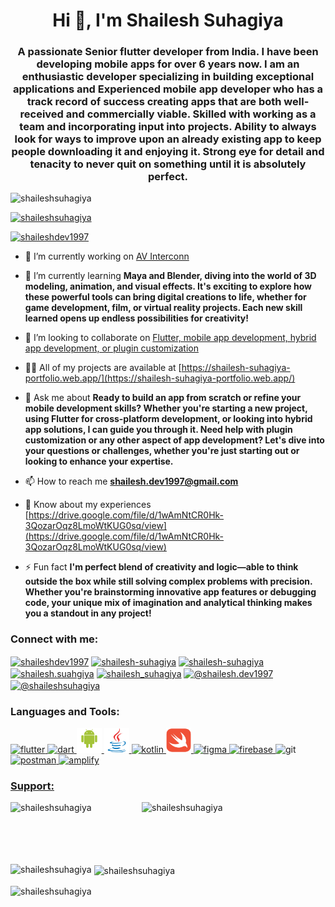 <h1 align="center">Hi 👋, I'm Shailesh Suhagiya</h1>
<h3 align="center">A passionate Senior flutter developer from India. I have been developing mobile apps for over 6 years now. I am an enthusiastic developer specializing in building exceptional applications and Experienced mobile app developer who has a track record of success creating apps that are both well-received and commercially viable. Skilled with working as a team and incorporating input into projects. Ability to always look for ways to improve upon an already existing app to keep people downloading it and enjoying it. Strong eye for detail and tenacity to never quit on something until it is absolutely perfect.</h3>

<p align="left"> <img src="https://komarev.com/ghpvc/?username=shaileshsuhagiya&label=Profile%20views&color=0e75b6&style=flat" alt="shaileshsuhagiya" /> </p>

<p align="left"> <a href="https://github.com/ryo-ma/github-profile-trophy"><img src="https://github-profile-trophy.vercel.app/?username=shaileshsuhagiya" alt="shaileshsuhagiya" /></a> </p>

<p align="left"> <a href="https://twitter.com/shaileshdev1997" target="blank"><img src="https://img.shields.io/twitter/follow/shaileshdev1997?logo=twitter&style=for-the-badge" alt="shaileshdev1997" /></a> </p>

- 🔭 I’m currently working on [AV Interconn](https://apps.apple.com/app/interconn-by-adroit-vantage/id6449159643)

- 🌱 I’m currently learning **Maya and Blender, diving into the world of 3D modeling, animation, and visual effects. It's exciting to explore how these powerful tools can bring digital creations to life, whether for game development, film, or virtual reality projects. Each new skill learned opens up endless possibilities for creativity!**

- 👯 I’m looking to collaborate on [Flutter, mobile app development, hybrid app development, or plugin customization](https://shailesh-suhagiya-portfolio.web.app/)

- 👨‍💻 All of my projects are available at [https://shailesh-suhagiya-portfolio.web.app/](https://shailesh-suhagiya-portfolio.web.app/)

- 💬 Ask me about **Ready to build an app from scratch or refine your mobile development skills? Whether you're starting a new project, using Flutter for cross-platform development, or looking into hybrid app solutions, I can guide you through it. Need help with plugin customization or any other aspect of app development? Let's dive into your questions or challenges, whether you're just starting out or looking to enhance your expertise.**

- 📫 How to reach me **shailesh.dev1997@gmail.com**

- 📄 Know about my experiences [https://drive.google.com/file/d/1wAmNtCR0Hk-3QozarOqz8LmoWtKUG0sq/view](https://drive.google.com/file/d/1wAmNtCR0Hk-3QozarOqz8LmoWtKUG0sq/view)

- ⚡ Fun fact **I'm perfect blend of creativity and logic—able to think outside the box while still solving complex problems with precision. Whether you're brainstorming innovative app features or debugging code, your unique mix of imagination and analytical thinking makes you a standout in any project!**

<h3 align="left">Connect with me:</h3>
<p align="left">
<a href="https://twitter.com/shaileshdev1997" target="blank"><img align="center" src="https://raw.githubusercontent.com/rahuldkjain/github-profile-readme-generator/master/src/images/icons/Social/twitter.svg" alt="shaileshdev1997" height="30" width="40" /></a>
<a href="https://linkedin.com/in/shailesh-suhagiya" target="blank"><img align="center" src="https://raw.githubusercontent.com/rahuldkjain/github-profile-readme-generator/master/src/images/icons/Social/linked-in-alt.svg" alt="shailesh-suhagiya" height="30" width="40" /></a>
<a href="https://stackoverflow.com/users/shailesh-suhagiya" target="blank"><img align="center" src="https://raw.githubusercontent.com/rahuldkjain/github-profile-readme-generator/master/src/images/icons/Social/stack-overflow.svg" alt="shailesh-suhagiya" height="30" width="40" /></a>
<a href="https://fb.com/shailesh.suahgiya" target="blank"><img align="center" src="https://raw.githubusercontent.com/rahuldkjain/github-profile-readme-generator/master/src/images/icons/Social/facebook.svg" alt="shailesh.suahgiya" height="30" width="40" /></a>
<a href="https://instagram.com/shailesh_suhagiya" target="blank"><img align="center" src="https://raw.githubusercontent.com/rahuldkjain/github-profile-readme-generator/master/src/images/icons/Social/instagram.svg" alt="shailesh_suhagiya" height="30" width="40" /></a>
<a href="https://medium.com/@shailesh.dev1997" target="blank"><img align="center" src="https://raw.githubusercontent.com/rahuldkjain/github-profile-readme-generator/master/src/images/icons/Social/medium.svg" alt="@shailesh.dev1997" height="30" width="40" /></a>
<a href="https://www.youtube.com/c/@shaileshsuhagiya" target="blank"><img align="center" src="https://raw.githubusercontent.com/rahuldkjain/github-profile-readme-generator/master/src/images/icons/Social/youtube.svg" alt="@shaileshsuhagiya" height="30" width="40" /></a>
</p>

<h3 align="left">Languages and Tools:</h3>
<p align="left"> <a href="https://flutter.dev" target="_blank" rel="noreferrer"> <img src="https://www.vectorlogo.zone/logos/flutterio/flutterio-icon.svg" alt="flutter" width="40" height="40"/> </a> <a href="https://git-scm.com/" target="_blank" rel="noreferrer">  <a href="https://dart.dev" target="_blank" rel="noreferrer"> <img src="https://www.vectorlogo.zone/logos/dartlang/dartlang-icon.svg" alt="dart" width="40" height="40"/> </a> </a> <a href="https://developer.android.com" target="_blank" rel="noreferrer"> <img src="https://raw.githubusercontent.com/devicons/devicon/master/icons/android/android-original-wordmark.svg" alt="android" width="40" height="40"/> </a> <a href="https://www.java.com" target="_blank" rel="noreferrer"> <img src="https://raw.githubusercontent.com/devicons/devicon/master/icons/java/java-original.svg" alt="java" width="40" height="40"/> </a>  <a href="https://kotlinlang.org" target="_blank" rel="noreferrer"> <img src="https://www.vectorlogo.zone/logos/kotlinlang/kotlinlang-icon.svg" alt="kotlin" width="40" height="40"/> </a> <a href="https://developer.apple.com/swift/" target="_blank" rel="noreferrer"> <img src="https://raw.githubusercontent.com/devicons/devicon/master/icons/swift/swift-original.svg" alt="swift" width="40" height="40"/> </a> <a href="https://www.figma.com/" target="_blank" rel="noreferrer"> <img src="https://www.vectorlogo.zone/logos/figma/figma-icon.svg" alt="figma" width="40" height="40"/> </a> <a href="https://firebase.google.com/" target="_blank" rel="noreferrer"> <img src="https://www.vectorlogo.zone/logos/firebase/firebase-icon.svg" alt="firebase" width="40" height="40"/> </a>  <img src="https://www.vectorlogo.zone/logos/git-scm/git-scm-icon.svg" alt="git" width="40" height="40"/> </a>  <a href="https://postman.com" target="_blank" rel="noreferrer"> <img src="https://www.vectorlogo.zone/logos/getpostman/getpostman-icon.svg" alt="postman" width="40" height="40"/> </a> <a href="https://aws.amazon.com/amplify/" target="_blank" rel="noreferrer"> <img src="https://docs.amplify.aws/assets/logo-dark.svg" alt="amplify" width="40" height="40"/> </p>


<h3 align="left">Support:</h3>
<p><a href="https://www.buymeacoffee.com/shaileshsuhagiya"> <img align="left" src="https://cdn.buymeacoffee.com/buttons/v2/default-yellow.png" height="50" width="210" alt="shaileshsuhagiya" /></a><a href="https://ko-fi.com/shaileshsuhagiya"> <img align="left" src="https://cdn.ko-fi.com/cdn/kofi3.png?v=3" height="50" width="210" alt="shaileshsuhagiya" /></a></p><br><be>

<br>
<br>
<br>
<br>

<p><img align="left" src="https://github-readme-stats.vercel.app/api/top-langs?username=shaileshsuhagiya&show_icons=true&locale=en&layout=compact" alt="shaileshsuhagiya" /></p>

<p>&nbsp;<img align="center" src="https://github-readme-stats.vercel.app/api?username=shaileshsuhagiya&show_icons=true&locale=en" alt="shaileshsuhagiya" /></p>

<p><img align="center" src="https://github-readme-streak-stats.herokuapp.com/?user=shaileshsuhagiya&" alt="shaileshsuhagiya" /></p>

